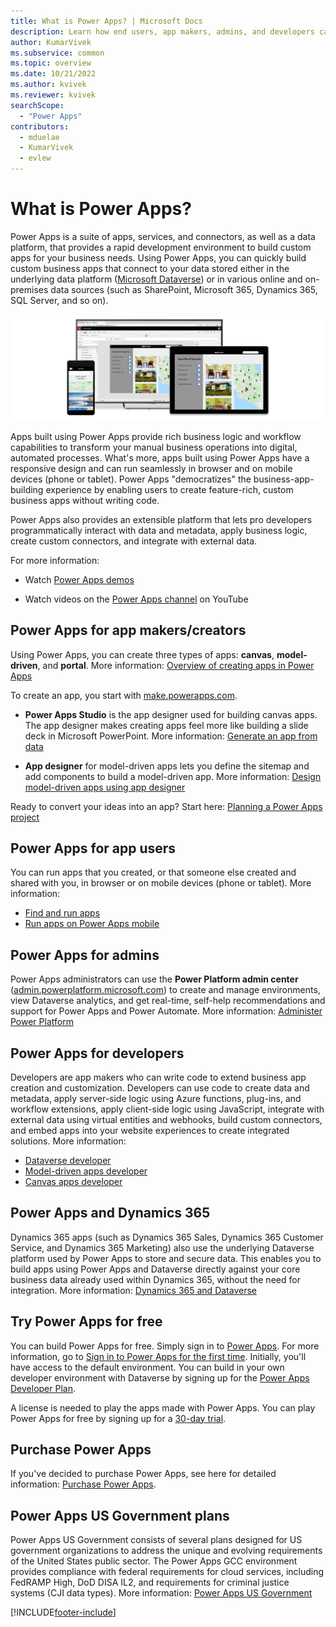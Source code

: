 ```yaml
---
title: What is Power Apps? | Microsoft Docs
description: Learn how end users, app makers, admins, and developers can use Power Apps to meet business needs by transforming manual operations into digital processes.
author: KumarVivek
ms.subservice: common
ms.topic: overview
ms.date: 10/21/2022
ms.author: kvivek
ms.reviewer: kvivek
searchScope:
  - "Power Apps"
contributors:
  - mduelae
  - KumarVivek
  - evlew
---
```

# What is Power Apps?

Power Apps is a suite of apps, services, and connectors, as well as a data platform, that provides a rapid development environment to build custom apps for your business needs. Using Power Apps, you can quickly build custom business apps that connect to your data stored either in the underlying data platform ([Microsoft Dataverse](/powerapps/maker/data-platform/data-platform-intro)) or in various online and on-premises data sources (such as SharePoint, Microsoft 365, Dynamics 365, SQL Server, and so on). 

![Power Apps.](media/PowerApps-intro.png "Power Apps")

Apps built using Power Apps provide rich business logic and workflow capabilities to transform your manual business operations into digital, automated processes. What's more, apps built using Power Apps have a responsive design and can run seamlessly in browser and on mobile devices (phone or tablet). Power Apps "democratizes" the business-app-building experience by enabling users to create feature-rich, custom business apps without writing code.

Power Apps also provides an extensible platform that lets pro developers programmatically interact with data and metadata, apply business logic, create custom connectors, and integrate with external data.

For more information:

- Watch [Power Apps demos](https://powerapps.microsoft.com/demo/)

- Watch videos on the [Power Apps channel](https://www.youtube.com/channel/UCGfWR2ekfRFckLjev6eQYLg) on YouTube

## Power Apps for app makers/creators

Using Power Apps, you can create three types of apps: **canvas**, **model-driven**, and **portal**. More information: [Overview of creating apps in Power Apps](maker/index.md)

To create an app, you start with [make.powerapps.com](https://make.powerapps.com).

- **Power Apps Studio** is the app designer used for building canvas apps. The app designer makes creating apps feel more like building a slide deck in Microsoft PowerPoint. More information: [Generate an app from data](/powerapps/maker/canvas-apps/data-platform-create-app)  

- **App designer** for model-driven apps lets you define the sitemap and add components to build a model-driven app. More information: [Design model-driven apps using app designer](maker/model-driven-apps/design-custom-business-apps-using-app-designer.md)

Ready to convert your ideas into an app? Start here: [Planning a Power Apps project](/powerapps/guidance/planning/introduction)

## Power Apps for app users

You can run apps that you created, or that someone else created and shared with you, in browser or on mobile devices (phone or tablet). More information: 

- [Find and run apps](user/index.md)
- [Run apps on Power Apps mobile](mobile/run-powerapps-on-mobile.md)

## Power Apps for admins

Power Apps administrators can use the **Power Platform admin center** ([admin.powerplatform.microsoft.com](https://admin.powerplatform.microsoft.com)) to create and manage environments, view Dataverse analytics, and get real-time, self-help recommendations and support for Power Apps and Power Automate. More information: [Administer Power Platform](/power-platform/admin/admin-guide)

## Power Apps for developers

Developers are app makers who can write code to extend business app creation and customization. Developers can use code to create data and metadata, apply server-side logic using Azure functions, plug-ins, and workflow extensions, apply client-side logic using JavaScript, integrate with external data using virtual entities and webhooks, build custom connectors, and embed apps into your website experiences to create integrated solutions. More information: 
- [Dataverse developer](/powerapps/developer/data-platform/)
- [Model-driven apps developer](/powerapps/developer/model-driven-apps/)
- [Canvas apps developer](/powerapps/maker/canvas-apps/dev-enterprise-intro)

## Power Apps and Dynamics 365

Dynamics 365 apps (such as Dynamics 365 Sales, Dynamics 365 Customer Service, and Dynamics 365 Marketing) also use the underlying Dataverse platform used by Power Apps to store and secure data. This enables you to build apps using Power Apps and Dataverse directly against your core business data already used within Dynamics 365, without the need for integration. More information: [Dynamics 365 and Dataverse](maker/data-platform/data-platform-intro.md#dynamics-365-and-dataverse)

## Try Power Apps for free

You can build Power Apps for free. Simply sign in to [Power Apps](https://make.powerapps.com). For more information, go to [Sign in to Power Apps for the first time](maker/canvas-apps/intro-maker-portal.md). Initially, you'll have access to the default environment. You can build in your own developer environment with Dataverse by signing up for the [Power Apps Developer Plan](maker/developer-plan.md).

A license is needed to play the apps made with Power Apps. You can play Power Apps for free by signing up for a [30-day trial](maker/signup-for-powerapps.md).

## Purchase Power Apps

If you've decided to purchase Power Apps, see here for detailed information: [Purchase Power Apps](/power-platform/admin/signup-for-powerapps-admin).

## Power Apps US Government plans

Power Apps US Government consists of several plans designed for US government organizations to address the unique and evolving requirements of the United States public sector. The Power Apps GCC environment provides compliance with federal requirements for cloud services, including FedRAMP High, DoD DISA IL2, and requirements for criminal justice systems (CJI data types). More information: [Power Apps US Government](/power-platform/admin/powerapps-us-government)


[!INCLUDE[footer-include](includes/footer-banner.md)]
